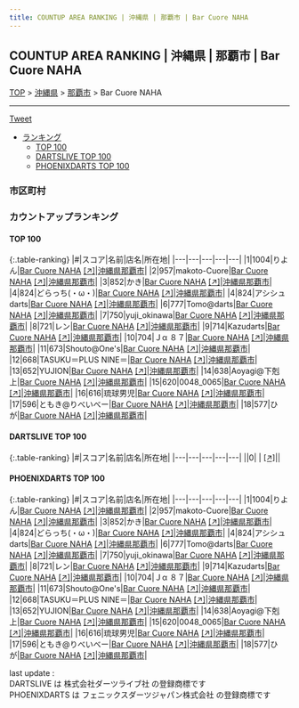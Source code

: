 ```yaml
---
title: COUNTUP AREA RANKING | 沖縄県 | 那覇市 | Bar Cuore NAHA
---
```

## COUNTUP AREA RANKING | 沖縄県 | 那覇市 | Bar Cuore NAHA

[TOP](/darts/rank/) > [沖縄県](/darts/rank/沖縄県/) > [那覇市](/darts/rank/沖縄県/那覇市/) > Bar Cuore NAHA

___

<a href="https://twitter.com/share?ref_src=twsrc%5Etfw" data-text="COUNTUP AREA RANKING | 沖縄県那覇市Bar Cuore NAHA" class="twitter-share-button" data-hashtags="DARTSLIVE,PHOENIXDARTS,darts,ダーツ" data-show-count="false">Tweet</a>

* [ランキング](#カウントアップランキング)
    * [TOP 100](#top-100)
    * [DARTSLIVE TOP 100](#dartslive-top-100)
    * [PHOENIXDARTS TOP 100](#phoenixdarts-top-100)

### 市区町村

<ul>

</ul>

### カウントアップランキング

#### TOP 100



{:.table-ranking}
|#|スコア|名前|店名|所在地|
|---|---|---|---|---|
|1|1004|<span class="rank-name-pd">りよん</span>|<a href="/darts/rank/shops/69991.html">Bar Cuore NAHA</a> <a href="https://vs.phoenixdarts.com/jp/shop/shopDetailInfo/s_69991?s_seq=69991">[↗]</a>|<a href="/darts/rank/沖縄県/那覇市">沖縄県那覇市</a>|
|2|957|<span class="rank-name-pd">makoto-Cuore</span>|<a href="/darts/rank/shops/69991.html">Bar Cuore NAHA</a> <a href="https://vs.phoenixdarts.com/jp/shop/shopDetailInfo/s_69991?s_seq=69991">[↗]</a>|<a href="/darts/rank/沖縄県/那覇市">沖縄県那覇市</a>|
|3|852|<span class="rank-name-pd">かき</span>|<a href="/darts/rank/shops/69991.html">Bar Cuore NAHA</a> <a href="https://vs.phoenixdarts.com/jp/shop/shopDetailInfo/s_69991?s_seq=69991">[↗]</a>|<a href="/darts/rank/沖縄県/那覇市">沖縄県那覇市</a>|
|4|824|<span class="rank-name-pd">どらっち(・ω・)</span>|<a href="/darts/rank/shops/69991.html">Bar Cuore NAHA</a> <a href="https://vs.phoenixdarts.com/jp/shop/shopDetailInfo/s_69991?s_seq=69991">[↗]</a>|<a href="/darts/rank/沖縄県/那覇市">沖縄県那覇市</a>|
|4|824|<span class="rank-name-pd">アシシュ darts</span>|<a href="/darts/rank/shops/69991.html">Bar Cuore NAHA</a> <a href="https://vs.phoenixdarts.com/jp/shop/shopDetailInfo/s_69991?s_seq=69991">[↗]</a>|<a href="/darts/rank/沖縄県/那覇市">沖縄県那覇市</a>|
|6|777|<span class="rank-name-pd">Tomo@darts</span>|<a href="/darts/rank/shops/69991.html">Bar Cuore NAHA</a> <a href="https://vs.phoenixdarts.com/jp/shop/shopDetailInfo/s_69991?s_seq=69991">[↗]</a>|<a href="/darts/rank/沖縄県/那覇市">沖縄県那覇市</a>|
|7|750|<span class="rank-name-pd">yuji_okinawa</span>|<a href="/darts/rank/shops/69991.html">Bar Cuore NAHA</a> <a href="https://vs.phoenixdarts.com/jp/shop/shopDetailInfo/s_69991?s_seq=69991">[↗]</a>|<a href="/darts/rank/沖縄県/那覇市">沖縄県那覇市</a>|
|8|721|<span class="rank-name-pd">レン</span>|<a href="/darts/rank/shops/69991.html">Bar Cuore NAHA</a> <a href="https://vs.phoenixdarts.com/jp/shop/shopDetailInfo/s_69991?s_seq=69991">[↗]</a>|<a href="/darts/rank/沖縄県/那覇市">沖縄県那覇市</a>|
|9|714|<span class="rank-name-pd">Kazudarts</span>|<a href="/darts/rank/shops/69991.html">Bar Cuore NAHA</a> <a href="https://vs.phoenixdarts.com/jp/shop/shopDetailInfo/s_69991?s_seq=69991">[↗]</a>|<a href="/darts/rank/沖縄県/那覇市">沖縄県那覇市</a>|
|10|704|<span class="rank-name-pd">Ｊα ８７</span>|<a href="/darts/rank/shops/69991.html">Bar Cuore NAHA</a> <a href="https://vs.phoenixdarts.com/jp/shop/shopDetailInfo/s_69991?s_seq=69991">[↗]</a>|<a href="/darts/rank/沖縄県/那覇市">沖縄県那覇市</a>|
|11|673|<span class="rank-name-pd">Shouto@One&#x27;s</span>|<a href="/darts/rank/shops/69991.html">Bar Cuore NAHA</a> <a href="https://vs.phoenixdarts.com/jp/shop/shopDetailInfo/s_69991?s_seq=69991">[↗]</a>|<a href="/darts/rank/沖縄県/那覇市">沖縄県那覇市</a>|
|12|668|<span class="rank-name-pd">TASUKU＝PLUS NINE＝</span>|<a href="/darts/rank/shops/69991.html">Bar Cuore NAHA</a> <a href="https://vs.phoenixdarts.com/jp/shop/shopDetailInfo/s_69991?s_seq=69991">[↗]</a>|<a href="/darts/rank/沖縄県/那覇市">沖縄県那覇市</a>|
|13|652|<span class="rank-name-pd">YUJION</span>|<a href="/darts/rank/shops/69991.html">Bar Cuore NAHA</a> <a href="https://vs.phoenixdarts.com/jp/shop/shopDetailInfo/s_69991?s_seq=69991">[↗]</a>|<a href="/darts/rank/沖縄県/那覇市">沖縄県那覇市</a>|
|14|638|<span class="rank-name-pd">Aoyagi@下剋上</span>|<a href="/darts/rank/shops/69991.html">Bar Cuore NAHA</a> <a href="https://vs.phoenixdarts.com/jp/shop/shopDetailInfo/s_69991?s_seq=69991">[↗]</a>|<a href="/darts/rank/沖縄県/那覇市">沖縄県那覇市</a>|
|15|620|<span class="rank-name-pd">0048_0065</span>|<a href="/darts/rank/shops/69991.html">Bar Cuore NAHA</a> <a href="https://vs.phoenixdarts.com/jp/shop/shopDetailInfo/s_69991?s_seq=69991">[↗]</a>|<a href="/darts/rank/沖縄県/那覇市">沖縄県那覇市</a>|
|16|616|<span class="rank-name-pd">琉球男児</span>|<a href="/darts/rank/shops/69991.html">Bar Cuore NAHA</a> <a href="https://vs.phoenixdarts.com/jp/shop/shopDetailInfo/s_69991?s_seq=69991">[↗]</a>|<a href="/darts/rank/沖縄県/那覇市">沖縄県那覇市</a>|
|17|596|<span class="rank-name-pd">ともき@りべいべー</span>|<a href="/darts/rank/shops/69991.html">Bar Cuore NAHA</a> <a href="https://vs.phoenixdarts.com/jp/shop/shopDetailInfo/s_69991?s_seq=69991">[↗]</a>|<a href="/darts/rank/沖縄県/那覇市">沖縄県那覇市</a>|
|18|577|<span class="rank-name-pd">ひが</span>|<a href="/darts/rank/shops/69991.html">Bar Cuore NAHA</a> <a href="https://vs.phoenixdarts.com/jp/shop/shopDetailInfo/s_69991?s_seq=69991">[↗]</a>|<a href="/darts/rank/沖縄県/那覇市">沖縄県那覇市</a>|


#### DARTSLIVE TOP 100



{:.table-ranking}
|#|スコア|名前|店名|所在地|
|---|---|---|---|---|
||0|<span class="rank-name-dl"> </span>|<a href="/darts/rank/shops/.html"></a> <a href="">[↗]</a>|<a href="/darts/rank//"></a>|


#### PHOENIXDARTS TOP 100



{:.table-ranking}
|#|スコア|名前|店名|所在地|
|---|---|---|---|---|
|1|1004|<span class="rank-name-pd">りよん</span>|<a href="/darts/rank/shops/69991.html">Bar Cuore NAHA</a> <a href="https://vs.phoenixdarts.com/jp/shop/shopDetailInfo/s_69991?s_seq=69991">[↗]</a>|<a href="/darts/rank/沖縄県/那覇市">沖縄県那覇市</a>|
|2|957|<span class="rank-name-pd">makoto-Cuore</span>|<a href="/darts/rank/shops/69991.html">Bar Cuore NAHA</a> <a href="https://vs.phoenixdarts.com/jp/shop/shopDetailInfo/s_69991?s_seq=69991">[↗]</a>|<a href="/darts/rank/沖縄県/那覇市">沖縄県那覇市</a>|
|3|852|<span class="rank-name-pd">かき</span>|<a href="/darts/rank/shops/69991.html">Bar Cuore NAHA</a> <a href="https://vs.phoenixdarts.com/jp/shop/shopDetailInfo/s_69991?s_seq=69991">[↗]</a>|<a href="/darts/rank/沖縄県/那覇市">沖縄県那覇市</a>|
|4|824|<span class="rank-name-pd">どらっち(・ω・)</span>|<a href="/darts/rank/shops/69991.html">Bar Cuore NAHA</a> <a href="https://vs.phoenixdarts.com/jp/shop/shopDetailInfo/s_69991?s_seq=69991">[↗]</a>|<a href="/darts/rank/沖縄県/那覇市">沖縄県那覇市</a>|
|4|824|<span class="rank-name-pd">アシシュ darts</span>|<a href="/darts/rank/shops/69991.html">Bar Cuore NAHA</a> <a href="https://vs.phoenixdarts.com/jp/shop/shopDetailInfo/s_69991?s_seq=69991">[↗]</a>|<a href="/darts/rank/沖縄県/那覇市">沖縄県那覇市</a>|
|6|777|<span class="rank-name-pd">Tomo@darts</span>|<a href="/darts/rank/shops/69991.html">Bar Cuore NAHA</a> <a href="https://vs.phoenixdarts.com/jp/shop/shopDetailInfo/s_69991?s_seq=69991">[↗]</a>|<a href="/darts/rank/沖縄県/那覇市">沖縄県那覇市</a>|
|7|750|<span class="rank-name-pd">yuji_okinawa</span>|<a href="/darts/rank/shops/69991.html">Bar Cuore NAHA</a> <a href="https://vs.phoenixdarts.com/jp/shop/shopDetailInfo/s_69991?s_seq=69991">[↗]</a>|<a href="/darts/rank/沖縄県/那覇市">沖縄県那覇市</a>|
|8|721|<span class="rank-name-pd">レン</span>|<a href="/darts/rank/shops/69991.html">Bar Cuore NAHA</a> <a href="https://vs.phoenixdarts.com/jp/shop/shopDetailInfo/s_69991?s_seq=69991">[↗]</a>|<a href="/darts/rank/沖縄県/那覇市">沖縄県那覇市</a>|
|9|714|<span class="rank-name-pd">Kazudarts</span>|<a href="/darts/rank/shops/69991.html">Bar Cuore NAHA</a> <a href="https://vs.phoenixdarts.com/jp/shop/shopDetailInfo/s_69991?s_seq=69991">[↗]</a>|<a href="/darts/rank/沖縄県/那覇市">沖縄県那覇市</a>|
|10|704|<span class="rank-name-pd">Ｊα ８７</span>|<a href="/darts/rank/shops/69991.html">Bar Cuore NAHA</a> <a href="https://vs.phoenixdarts.com/jp/shop/shopDetailInfo/s_69991?s_seq=69991">[↗]</a>|<a href="/darts/rank/沖縄県/那覇市">沖縄県那覇市</a>|
|11|673|<span class="rank-name-pd">Shouto@One&#x27;s</span>|<a href="/darts/rank/shops/69991.html">Bar Cuore NAHA</a> <a href="https://vs.phoenixdarts.com/jp/shop/shopDetailInfo/s_69991?s_seq=69991">[↗]</a>|<a href="/darts/rank/沖縄県/那覇市">沖縄県那覇市</a>|
|12|668|<span class="rank-name-pd">TASUKU＝PLUS NINE＝</span>|<a href="/darts/rank/shops/69991.html">Bar Cuore NAHA</a> <a href="https://vs.phoenixdarts.com/jp/shop/shopDetailInfo/s_69991?s_seq=69991">[↗]</a>|<a href="/darts/rank/沖縄県/那覇市">沖縄県那覇市</a>|
|13|652|<span class="rank-name-pd">YUJION</span>|<a href="/darts/rank/shops/69991.html">Bar Cuore NAHA</a> <a href="https://vs.phoenixdarts.com/jp/shop/shopDetailInfo/s_69991?s_seq=69991">[↗]</a>|<a href="/darts/rank/沖縄県/那覇市">沖縄県那覇市</a>|
|14|638|<span class="rank-name-pd">Aoyagi@下剋上</span>|<a href="/darts/rank/shops/69991.html">Bar Cuore NAHA</a> <a href="https://vs.phoenixdarts.com/jp/shop/shopDetailInfo/s_69991?s_seq=69991">[↗]</a>|<a href="/darts/rank/沖縄県/那覇市">沖縄県那覇市</a>|
|15|620|<span class="rank-name-pd">0048_0065</span>|<a href="/darts/rank/shops/69991.html">Bar Cuore NAHA</a> <a href="https://vs.phoenixdarts.com/jp/shop/shopDetailInfo/s_69991?s_seq=69991">[↗]</a>|<a href="/darts/rank/沖縄県/那覇市">沖縄県那覇市</a>|
|16|616|<span class="rank-name-pd">琉球男児</span>|<a href="/darts/rank/shops/69991.html">Bar Cuore NAHA</a> <a href="https://vs.phoenixdarts.com/jp/shop/shopDetailInfo/s_69991?s_seq=69991">[↗]</a>|<a href="/darts/rank/沖縄県/那覇市">沖縄県那覇市</a>|
|17|596|<span class="rank-name-pd">ともき@りべいべー</span>|<a href="/darts/rank/shops/69991.html">Bar Cuore NAHA</a> <a href="https://vs.phoenixdarts.com/jp/shop/shopDetailInfo/s_69991?s_seq=69991">[↗]</a>|<a href="/darts/rank/沖縄県/那覇市">沖縄県那覇市</a>|
|18|577|<span class="rank-name-pd">ひが</span>|<a href="/darts/rank/shops/69991.html">Bar Cuore NAHA</a> <a href="https://vs.phoenixdarts.com/jp/shop/shopDetailInfo/s_69991?s_seq=69991">[↗]</a>|<a href="/darts/rank/沖縄県/那覇市">沖縄県那覇市</a>|


<div class="footer border-top border-gray-light mt-5 pt-3 text-right text-gray">
    last update : <span style="font-weight: italic" id="foot_last_modified"></span><br />
    DARTSLIVE は 株式会社ダーツライブ社 の登録商標です<br />
    PHOENIXDARTS は フェニックスダーツジャパン株式会社 の登録商標です<br />
</div>

<script src="https://cdnjs.cloudflare.com/ajax/libs/jquery.tablesorter/2.31.3/js/jquery.tablesorter.min.js" integrity="sha512-qzgd5cYSZcosqpzpn7zF2ZId8f/8CHmFKZ8j7mU4OUXTNRd5g+ZHBPsgKEwoqxCtdQvExE5LprwwPAgoicguNg==" crossorigin="anonymous" referrerpolicy="no-referrer"></script>
<link rel="stylesheet" href="https://cdnjs.cloudflare.com/ajax/libs/jquery.tablesorter/2.31.3/css/theme.default.min.css" integrity="sha512-wghhOJkjQX0Lh3NSWvNKeZ0ZpNn+SPVXX1Qyc9OCaogADktxrBiBdKGDoqVUOyhStvMBmJQ8ZdMHiR3wuEq8+w==" crossorigin="anonymous" referrerpolicy="no-referrer" />
<script>
$(function() {
    $(".table-ranking").tablesorter({sortList:[[0, 0]]});
    $("#foot_last_modified").text(formatDate(new Date(document.lastModified), 'yyyy-MM-dd HH:mm:ss'));
});
</script>

<script async src="https://platform.twitter.com/widgets.js" charset="utf-8"></script>